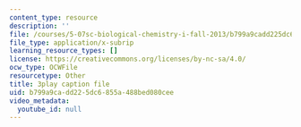 ```yaml
---
content_type: resource
description: ''
file: /courses/5-07sc-biological-chemistry-i-fall-2013/b799a9cadd225dc6855a488bed080cee_nctbjbX6E.vtt
file_type: application/x-subrip
learning_resource_types: []
license: https://creativecommons.org/licenses/by-nc-sa/4.0/
ocw_type: OCWFile
resourcetype: Other
title: 3play caption file
uid: b799a9ca-dd22-5dc6-855a-488bed080cee
video_metadata:
  youtube_id: null
---
```

